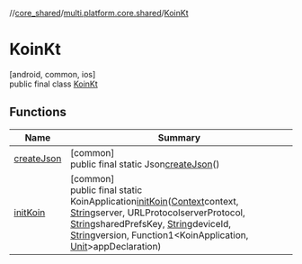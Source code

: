 //[core_shared](../../../index.md)/[multi.platform.core.shared](../index.md)/[KoinKt](index.md)

# KoinKt

[android, common, ios]\
public final class [KoinKt](index.md)

## Functions

| Name | Summary |
|---|---|
| [createJson](create-json.md) | [common]<br>public final static Json[createJson](create-json.md)() |
| [initKoin](init-koin.md) | [common]<br>public final static KoinApplication[initKoin](init-koin.md)([Context](../-context/index.md)context, [String](https://docs.oracle.com/javase/8/docs/api/java/lang/String.html)server, URLProtocolserverProtocol, [String](https://docs.oracle.com/javase/8/docs/api/java/lang/String.html)sharedPrefsKey, [String](https://docs.oracle.com/javase/8/docs/api/java/lang/String.html)deviceId, [String](https://docs.oracle.com/javase/8/docs/api/java/lang/String.html)version, Function1&lt;KoinApplication, [Unit](https://kotlinlang.org/api/latest/jvm/stdlib/kotlin/-unit/index.html)&gt;appDeclaration) |
